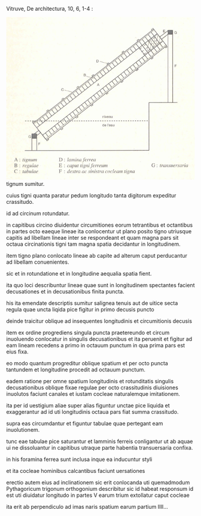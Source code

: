 Vitruve, De architectura, 10, 6, 1-4 :

![img.png](img.png)
tignum sumitur. 

cuius tigni 
quanta paratur pedum longitudo 
tanta digitorum expeditur crassitudo. 

id ad circinum rotundatur. 

in capitibus circino diuidentur circumitiones eorum 
tetrantibus et octantibus in partes octo
eaeque lineae ita conlocentur ut
plano posito tigno
utriusque capitis ad libellam lineae inter se respondeant
et quam magna pars sit octaua circinationis tigni
tam magna spatia decidantur in longitudinem.

item tigno plano conlocato
lineae ab capite ad alterum caput 
perducantur ad libellam conuenientes. 

sic et in rotundatione et in longitudine aequalia spatia fient. 

ita quo loci describuntur
lineae quae sunt in longitudinem spectantes 
facient decusationes et in decusationibus finita puncta. 

his ita emendate descriptis
sumitur salignea tenuis aut de uitice secta regula
quae uncta liqida pice figitur in primo decusis puncto

deinde traicitur oblique ad insequentes 
longitudinis et circumitionis decusis

item ex ordine progrediens singula puncta praetereundo 
et circum inuoluendo conlocatur in singulis decusationibus
et ita peruenit et figitur ad eam lineam
recedens a primo in octauum punctum
in qua prima pars est eius fixa. 

eo modo quantum progreditur oblique spatium et per octo puncta 
tantundem et longitudine procedit ad octauum punctum. 

eadem ratione per omne spatium longitudinis 
et rotunditatis singulis decusationibus 
oblique fixae regulae per octo crassitudinis diuisiones inuolutos 
faciunt canales et iustam cocleae naturalemque imitationem. 

ita per id uestigium aliae super alias figuntur 
unctae pice liquida
et exaggerantur ad id uti longitudinis octaua pars 
fiat summa crassitudo.

supra eas circumdantur et figuntur tabulae 
quae pertegant eam inuolutionem. 

tunc eae tabulae pice saturantur et lamminis ferreis conligantur
ut ab aquae ui ne dissoluantur in capitibus 
utraque parte habentia transuersaria confixa. 

in his foramina ferrea sunt inclusa inque ea inducuntur styli 

et ita cocleae hominibus calcantibus faciunt uersationes

erectio autem eius ad inclinationem sic erit conlocanda uti
quemadmodum Pythagoricum trigonum orthogonium describitur
sic id habeat responsum
id est uti diuidatur longitudo in partes V
earum trium extollatur caput cocleae 

ita erit ab perpendiculo ad imas naris spatium earum partium IIII…